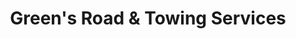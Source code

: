 ---
title: "Green's Road & Towing Services"
url: /burgettstown/greens-road-and-towing-services/
shop: car repair
---